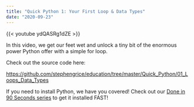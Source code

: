 ```yaml
---
title: "Quick Python 1: Your First Loop & Data Types"
date: "2020-09-23"
---
```


{{< youtube ydQASRg1dZE >}}

In this video, we get our feet wet and unlock a tiny bit of the enormous power Python offer with a simple for loop.

Check out the source code here:

<https://github.com/stephengrice/education/tree/master/Quick_Python/01_Loops_Data_Types>

If you need to install Python, we have you covered! Check out our [Done in 90 Seconds series](/blog/lte-90s) to get it installed FAST!